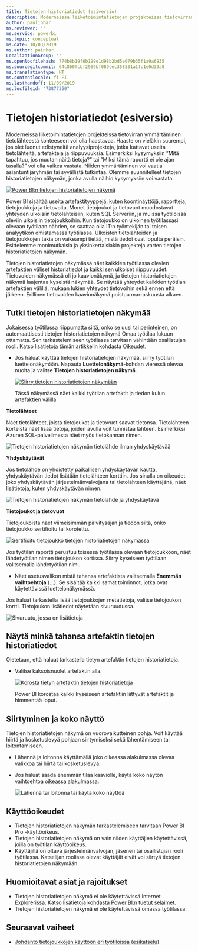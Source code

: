 ```yaml
---
title: Tietojen historiatiedot (esiversio)
description: Moderneissa liiketoimintatietojen projekteissa tietovirran ymmärtäminen tietolähteestä kohteeseen on tärkeä haaste monille asiakkaille.
author: paulinbar
ms.reviewer: ''
ms.service: powerbi
ms.topic: conceptual
ms.date: 10/03/2019
ms.author: painbar
LocalizationGroup: ''
ms.openlocfilehash: 774b8b19f8b199e1d98b2bd5e079b35f1a9a6935
ms.sourcegitcommit: 64c860fcbf2969bf089cec358331a1fc1e0d39a8
ms.translationtype: HT
ms.contentlocale: fi-FI
ms.lasthandoff: 11/09/2019
ms.locfileid: "73877360"
---
```

# <a name="data-lineage-preview"></a>Tietojen historiatiedot (esiversio)
Moderneissa liiketoimintatietojen projekteissa tietovirran ymmärtäminen tietolähteestä kohteeseen voi olla haastavaa. Haaste on vieläkin suurempi, jos olet luonut edistyneitä analyysiprojekteja, jotka kattavat useita tietolähteitä, artefakteja ja riippuvuuksia.  Esimerkiksi kysymyksiin ”Mitä tapahtuu, jos muutan näitä tietoja?” tai ”Miksi tämä raportti ei ole ajan tasalla?” voi olla vaikea vastata. Niiden ymmärtäminen voi vaatia asiantuntijaryhmän tai syvällistä tutkintaa. Olemme suunnitelleet tietojen historiatietojen näkymän, jonka avulla näihin kysymyksiin voi vastata.

[ ![Power BI:n tietojen historiatietojen näkymä](media/service-data-lineage/power-bi-lineage-view-cropped.png) ](media/service-data-lineage/power-bi-lineage-view-full-size.png#lightbox)
 
Power BI sisältää useita artefaktityyppejä, kuten koontinäyttöjä, raportteja, tietojoukkoja ja tietovoita. Monet tietojoukot ja tietovuot muodostavat yhteyden ulkoisiin tietolähteisiin, kuten SQL Serveriin, ja muissa työtiloissa oleviin ulkoisiin tietojoukkoihin. Kun tietojoukko on ulkoinen työtilassasi olevaan työtilaan nähden, se saattaa olla IT:n työntekijän tai toisen analyytikon omistamassa työtilassa. Ulkoisten tietolähteiden ja tietojoukkojen takia on vaikeampi tietää, mistä tiedot ovat lopulta peräisin. Esittelemme monimutkaisia ja yksinkertaisiakin projekteja varten tietojen historiatietojen näkymän. 

Tietojen historiatietojen näkymässä näet kaikkien työtilassa olevien artefaktien väliset historiatiedot ja kaikki sen ulkoiset riippuvuudet. Tietovoiden näkymässä oli jo kaavionäkymä, ja tietojen historiatietojen näkymä laajentaa kyseistä näkymää. Se näyttää yhteydet kaikkien työtilan artefaktien välillä, mukaan lukien yhteydet tietovoihin sekä ennen että jälkeen. Erillinen tietovoiden kaavionäkymä poistuu marraskuusta alkaen.

## <a name="explore-lineage-view"></a>Tutki tietojen historiatietojen näkymää

Jokaisessa työtilassa riippumatta siitä, onko se uusi tai perinteinen, on automaattisesti tietojen historiatietojen näkymä Omaa työtilaa lukuun ottamatta. Sen tarkastelemiseen työtilassa tarvitaan vähintään osallistujan rooli. Katso lisätietoja tämän artikkelin kohdasta [Oikeudet](#permissions). 

- Jos haluat käyttää tietojen historiatietojen näkymää, siirry työtilan luettelonäkymään. Napauta **Luettelonäkymä**-kohdan vieressä olevaa nuolta ja valitse **Tietojen historiatietojen näkymä**.

    [ ![Siirry tietojen historiatietojen näkymään](media/service-data-lineage/power-bi-lineage-list-view-cropped.png) ](media/service-data-lineage/power-bi-lineage-list-view.png#lightbox)

    Tässä näkymässä näet kaikki työtilan artefaktit ja tiedon kulun artefaktien välillä

**Tietolähteet**

Näet tietolähteet, joista tietojoukot ja tietovuot saavat tietonsa. Tietolähteen korteista näet lisää tietoja, joiden avulla voit tunnistaa lähteen. Esimerkiksi Azuren SQL-palvelimesta näet myös tietokannan nimen.

![Tietojen historiatietojen näkymän tietolähde ilman yhdyskäytävää](media/service-data-lineage/power-bi-lineage-data-source-no-gateway.png)
 
**Yhdyskäytävät**

Jos tietolähde on yhdistetty paikallisen yhdyskäytävän kautta, yhdyskäytävän tiedot lisätään tietolähteen korttiin. Jos sinulla on oikeudet joko yhdyskäytävän järjestelmänvalvojana tai tietolähteen käyttäjänä, näet lisätietoja, kuten yhdyskäytävän nimen.

![Tietojen historiatietojen näkymän tietolähde ja yhdyskäytävä](media/service-data-lineage/power-bi-lineage-data-source-with-gateway.png)

**Tietojoukot ja tietovuot**
 
Tietojoukoista näet viimeisimmän päivitysajan ja tiedon siitä, onko tietojoukko sertifioitu tai korotettu.

![Sertifioitu tietojoukko tietojen historiatietojen näkymässä](media/service-data-lineage/power-bi-lineage-external-certified-dataset.png)
 
Jos työtilan raportti perustuu toisessa työtilassa olevaan tietojoukkoon, näet lähdetyötilan nimen tietojoukon kortissa. Siirry kyseiseen työtilaan valitsemalla lähdetyötilan nimi.
 
- Näet asetusvalikon mistä tahansa artefaktista valitsemalla **Enemmän vaihtoehtoja** (...). Se sisältää kaikki samat toiminnot, jotka ovat käytettävissä luettelonäkymässä.
  
Jos haluat tarkastella lisää tietojoukkojen metatietoja, valitse tietojoukon kortti. Tietojoukon lisätiedot näytetään sivuruudussa.

![Sivuruutu, jossa on lisätietoja](media/service-data-lineage/power-bi-lineage-side-pane.png)
 
## <a name="show-lineage-for-any-artifact"></a>Näytä minkä tahansa artefaktin tietojen historiatiedot 

Oletetaan, että haluat tarkastella tietyn artefaktin tietojen historiatietoja.

- Valitse kaksoisnuolet artefaktin alla.

    [ ![Korosta tietyn artefaktin tietojen historiatietoja](media/service-data-lineage/power-bi-lineage-highlight-cropped.png) ](media/service-data-lineage/power-bi-lineage-highlight-full-size.png#lightbox)

    Power BI korostaa kaikki kyseiseen artefaktiin liittyvät artefaktit ja himmentää loput. 

## <a name="navigation-and-full-screen"></a>Siirtyminen ja koko näyttö 

Tietojen historiatietojen näkymä on vuorovaikutteinen pohja. Voit käyttää hiirtä ja kosketuslevyä pohjaan siirtymiseksi sekä lähentämiseen tai loitontamiseen.  

- Lähennä ja loitonna käyttämällä joko oikeassa alakulmassa olevaa valikkoa tai hiirtä tai kosketuslevyä. 

- Jos haluat saada enemmän tilaa kaaviolle, käytä koko näytön vaihtoehtoa oikeassa alakulmassa. 

    ![Lähennä tai loitonna tai käytä koko näyttöä](media/service-data-lineage/power-bi-lineage-zoom-full-screen.png)

## <a name="permissions"></a>Käyttöoikeudet

- Tietojen historiatietojen näkymän tarkastelemiseen tarvitaan Power BI Pro -käyttöoikeus.
- Tietojen historiatietojen näkymä on vain niiden käyttäjien käytettävissä, joilla on työtilan käyttöoikeus.
- Käyttäjillä on oltava järjestelmänvalvojan, jäsenen tai osallistujan rooli työtilassa. Katselijan roolissa olevat käyttäjät eivät voi siirtyä tietojen historiatietojen näkymään.

## <a name="considerations-and-limitations"></a>Huomioitavat asiat ja rajoitukset

- Tietojen historiatietojen näkymä ei ole käytettävissä Internet Explorerissa. Katso lisätietoja kohdasta [Power BI:n tuetut selaimet](power-bi-browsers.md).
- Tietojen historiatietojen näkymä ei ole käytettävissä omassa työtilassa.

## <a name="next-steps"></a>Seuraavat vaiheet

- [Johdanto tietojoukkojen käyttöön eri työtiloissa (esikatselu)](service-datasets-across-workspaces.md)
